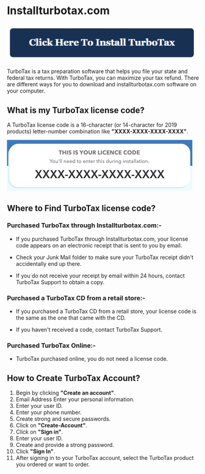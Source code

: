 # Installturbotax.com

[![Installturbotax.com](Installturbotax.png)](http://taxt.s3-website-us-west-1.amazonaws.com)

TurboTax is a tax preparation software that helps you file your state and federal tax returns. With TurboTax, you can maximize your tax refund. There are different ways for you to download and installturbotax.com software on your computer.

## What is my TurboTax license code?
A TurboTax license  code is a 16-character (or 14-character for 2019 products) letter-number combination like **"XXXX-XXXX-XXXX-XXXX"**.


[![Installturbotax.com](license.png)](http://taxt.s3-website-us-west-1.amazonaws.com)


## Where to Find TurboTax license  code?

### Purchased TurboTax through Installturbotax.com:-


* If you purchased TurboTax through Installturbotax.com, your license code appears on an electronic receipt that is sent to you by email. 

* Check your Junk Mail folder to make sure your TurboTax receipt didn't accidentally end up there. 

* If you do not receive your receipt by email within 24 hours, contact TurboTax Support to obtain a copy.

### Purchased a TurboTax CD from a retail store:-


* If you purchased a TurboTax CD from a retail store, your license code is the same as the one that came with the CD. 

* If you haven't received a code, contact TurboTax Support.

### Purchased TurboTax Online:-


* TurboTax purchased online, you do not need a license code.


## How to Create TurboTax Account?

1. Begin by clicking **"Create an account"**.
2. Email Address Enter your personal information.
3. Enter your user ID.
4. Enter your phone number.
5. Create strong and secure passwords.
6. Click on **"Create-Account"**.
7. Click on **"Sign in"**.
8. Enter your user ID.
9. Create and provide a strong password.
10. Click **"Sign In"**.
11. After signing in to your TurboTax account, select the TurboTax product you ordered or want to order.
